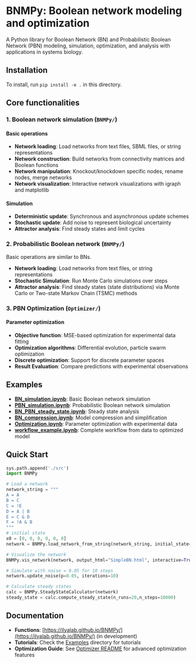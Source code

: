 # BNMPy: Boolean network modeling and optimization

A Python library for Boolean Network (BN) and Probabilistic Boolean Network (PBN) modeling, simulation, optimization, and analysis with applications in systems biology.

## Installation

To install, run `pip install -e .` in this directory.

## Core functionalities

### 1. Boolean network simulation (`BNMPy/`)

#### Basic operations

- **Network loading**: Load networks from text files, SBML files, or string representations
- **Network construction**: Build networks from connectivity matrices and Boolean functions
- **Network manipulation**: Knockout/knockdown specific nodes, rename nodes, merge networks
- **Network visualization**: Interactive network visualizations with igraph and matplotlib

#### Simulation

- **Deterministic update**: Synchronous and asynchronous update schemes
- **Stochastic update**: Add noise to represent biological uncertainty
- **Attractor analysis**: Find steady states and limit cycles

### 2. Probabilistic Boolean network (`BNMPy/`)

Basic operations are similar to BNs.

- **Network loading**: Load networks from text files, or string representations
- **Stochastic Simulation**: Run Monte Carlo simulations over steps
- **Attractor analysis**: Find steady states (state distributions) via Monte Carlo or Two-state Markov Chain (TSMC) methods

### 3. PBN Optimization (`Optimizer/`)

#### Parameter optimization

- **Objective function**: MSE-based optimization for experimental data fitting
- **Optimization algorithms**: Differential evolution, particle swarm optimization
- **Discrete optimization**: Support for discrete parameter spaces
- **Result Evaluation**: Compare predictions with experimental observations

## Examples

- **[BN_simulation.ipynb](./Examples/BN_simulation.ipynb)**: Basic Boolean network simulation
- **[PBN_simulation.ipynb](./Examples/PBN_simulation.ipynb)**: Probabilistic Boolean network simulation
- **[BN_PBN_steady_state.ipynb](./Examples/BN_PBN_steady_state.ipynb)**: Steady state analysis
- **[BN_compression.ipynb](./Examples/BN_compression.ipynb)**: Model compression and simplification
- **[Optimization.ipynb](./Examples/Optimization.ipynb)**: Parameter optimization with experimental data
- **[workflow_example.ipynb](./Examples/workflow_example.ipynb)**: Complete workflow from data to optimized model

## Quick Start

```python
sys.path.append('./src')
import BNMPy

# Load a network
network_string = """
A = A
B = C
C = !E
D = A | B
E = C & D
F = !A & B
"""
# initial state
x0 = [0, 0, 0, 0, 0, 0]
network = BNMPy.load_network_from_string(network_string, initial_state=x0)

# Visualize the network
BNMPy.vis_network(network, output_html="SimpleBN.html", interactive=True)

# Simulate with noise = 0.05 for 10 steps
network.update_noise(p=0.05, iterations=10)

# Calculate steady states
calc = BNMPy.SteadyStateCalculator(network)
steady_state = calc.compute_steady_state(n_runs=20,n_steps=10000)

```

## Documentation

- **Functions**: [https://ilyalab.github.io/BNMPy/](https://ilyalab.github.io/BNMPy/) (in development)
- **Tutorials**: Check the [Examples](./Examples/) directory for tutorials
- **Optimization Guide**: See [Optimizer README](./src/Optimizer/README.md) for advanced optimization features
